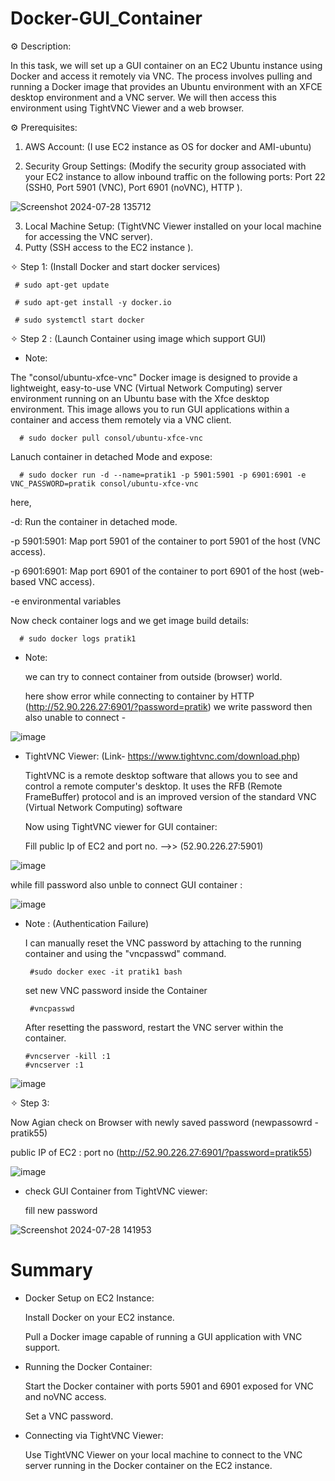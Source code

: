 # Docker-GUI_Container

⚙️ Description:

 In this task, we will set up a GUI container on an EC2 Ubuntu instance using Docker and access it remotely via VNC.
 The process involves pulling and running a Docker image that provides an Ubuntu environment 
 with an XFCE desktop environment and a VNC server. We will then access this environment using TightVNC Viewer and a web browser.
 
⚙️ Prerequisites:
 1. AWS Account: (I use EC2 instance as OS for docker and AMI-ubuntu)
    
 2. Security Group Settings:
     (Modify the security group associated with your EC2 instance to allow inbound traffic on the following ports:
     Port 22 (SSH0, Port 5901 (VNC), Port 6901 (noVNC), HTTP ).
    
   ![Screenshot 2024-07-28 135712](https://github.com/user-attachments/assets/c0da6b3b-4739-40a0-9327-c3e490670d37)

 3. Local Machine Setup:
  (TightVNC Viewer installed on your local machine for accessing the VNC server).
 4. Putty (SSH access to the EC2 instance ).

✧ Step 1: (Install Docker and start docker services)
 

     # sudo apt-get update
     
     # sudo apt-get install -y docker.io
     
     # sudo systemctl start docker 


✧ Step 2 : (Launch Container using image which support GUI)

- Note:
  
 The "consol/ubuntu-xfce-vnc" Docker image is designed to provide a lightweight, easy-to-use VNC (Virtual Network Computing) 
 server environment running on an Ubuntu base with the Xfce desktop environment. This image allows you to run GUI applications 
 within a container and access them remotely via a VNC client.

      # sudo docker pull consol/ubuntu-xfce-vnc

Lanuch container in detached Mode and expose:

      # sudo docker run -d --name=pratik1 -p 5901:5901 -p 6901:6901 -e VNC_PASSWORD=pratik consol/ubuntu-xfce-vnc

 here,
 
 -d: Run the container in detached mode.
    
 -p 5901:5901: Map port 5901 of the container to port 5901 of the host (VNC access).
    
 -p 6901:6901: Map port 6901 of the container to port 6901 of the host (web-based VNC access).

 -e environmental variables 
    
Now check container logs and we get image build details:

      # sudo docker logs pratik1

- Note:
    
  we can try to connect container from outside (browser) world.

  here show error while connecting to container by HTTP (http://52.90.226.27:6901/?password=pratik) we write password then also unable to connect -

![image](https://github.com/user-attachments/assets/070c9471-cc3c-4b4a-8d72-2ecea5747da7)


- TightVNC Viewer: (Link- https://www.tightvnc.com/download.php)
  
  TightVNC is a remote desktop software that allows you to see and control a remote computer's desktop. It uses the RFB (Remote FrameBuffer) protocol
  and is an improved version of the standard VNC (Virtual Network Computing) software


  Now using TightVNC viewer for GUI container:

  Fill public Ip of EC2 and port no. -->> (52.90.226.27:5901)

![image](https://github.com/user-attachments/assets/99d21477-3f4d-4623-a5cd-3ad9783d029a)

  while fill password also unble to connect GUI container :

![image](https://github.com/user-attachments/assets/95bf9c5d-c26a-4136-87bd-49982e444545)



 - Note : (Authentication Failure)
   
   I can manually reset the VNC password by attaching to the running container and using the "vncpasswd" command.

        #sudo docker exec -it pratik1 bash

   set new VNC password inside the Container

        #vncpasswd

   After resetting the password, restart the VNC server within the container.

       #vncserver -kill :1
       #vncserver :1

![image](https://github.com/user-attachments/assets/7373b6c0-08be-4bae-9c53-6a6002dd785c)


✧ Step 3:
  
  Now Agian check on Browser with newly saved password (newpassowrd - pratik55)

  public IP of EC2 : port no (http://52.90.226.27:6901/?password=pratik55)

![image](https://github.com/user-attachments/assets/ff95071c-e1d4-4279-a63e-a0788b8526f8)


- check GUI Container from TightVNC viewer:

  fill new password 

![Screenshot 2024-07-28 141953](https://github.com/user-attachments/assets/b95063a9-2775-44f1-839e-8d143c3545e3)

    
# Summary 

- Docker Setup on EC2 Instance:

  Install Docker on your EC2 instance.
  
  Pull a Docker image capable of running a GUI application with VNC support.
  
- Running the Docker Container:

  Start the Docker container with ports 5901 and 6901 exposed for VNC and noVNC access.
 
  Set a VNC password.
 
- Connecting via TightVNC Viewer:

  Use TightVNC Viewer on your local machine to connect to the VNC server running in the Docker container on the EC2 instance.



